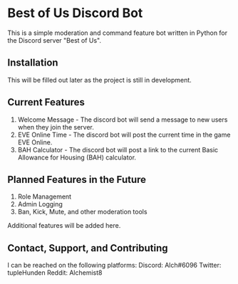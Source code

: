 # Best of Us Discord Bot

This is a simple moderation and command feature bot written in Python for the Discord server "Best of Us".

## Installation

This will be filled out later as the project is still in development.

## Current Features
1. Welcome Message - The discord bot will send a message to new users when they join the server.
2. EVE Online Time - The discord bot will post the current time in the game EVE Online.
3. BAH Calculator - The discord bot will post a link to the current Basic Allowance for Housing (BAH) calculator.

## Planned Features in the Future

1. Role Management
2. Admin Logging
3. Ban, Kick, Mute, and other moderation tools

Additional features will be added here.

## Contact, Support, and Contributing

I can be reached on the following platforms:
Discord: Alch#6096
Twitter: tupleHunden
Reddit: Alchemist8